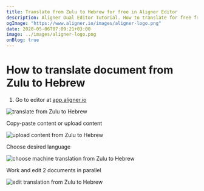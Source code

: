 ```yaml
---
title: Translate from Zulu to Hebrew for free in Aligner Editor
description: Aligner Dual Editor Tutorial. How to translate for free from Zulu to Hebrew. Aligner is multilingual document management platform. 
ogImage: "https://www.aligner.io/images/aligner-logo.png"
date: 2020-05-06T07:09:21+03:00
image: ../images/aligner-logo.png
onBlog: true
---
```


# How to translate document from Zulu to Hebrew

1. Go to editor at [app.aligner.io](https://app.aligner.io "Aligner App web page")

![translate from Zulu to Hebrew](../aligner-blank-editor.png "translate from Zulu to Hebrew")

Copy-paste content or upload content

![upload content from Zulu to Hebrew](../aligner-uploaded-document.png "upload content from Zulu to Hebrew")

Choose desired language

![choose machine translation from Zulu to Hebrew](../aligner-language-dropdown.png "choose machine translation from Zulu to Hebrew")

Work and edit 2 documents in parallel

![edit translation from Zulu to Hebrew](../aligner-double-sitded-editor.png "edit translation from Zulu to Hebrew")

